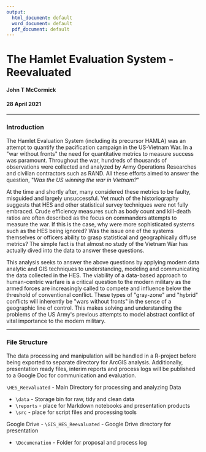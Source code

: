 ```yaml
---
output:
  html_document: default
  word_document: default
  pdf_document: default
---
```


# The Hamlet Evaluation System - Reevaluated
#### John T McCormick
#### 28 April 2021

---

### Introduction

The Hamlet Evaluation System (including its precursor HAMLA) was an attempt to quantify the pacification campaign in the US-Vietnam War. In a "war without fronts" the need for quantitative metrics to measure success was paramount. Throughout the war, hundreds of thousands of observations were collected and analyzed by Army Operations Researches and civilian contractors such as RAND. All these efforts aimed to answer the question, "*Was the US winning the war in Vietnam?*"

At the time and shortly after, many considered these metrics to be faulty, misguided and largely unsuccessful. Yet much of the historiography suggests that HES and other statistical survey techniques were not fully embraced. Crude efficiency measures such as body count and kill-death ratios are often described as the focus on commanders attempts to measure the war. If this is the case, why were more sophisticated systems such as the HES being ignored? Was the issue one of the systems themselves or officers ability to grasp statistical and geographically diffuse metrics? The simple fact is that almost no study of the Vietnam War has actually dived into the data to answer these questions. 

This analysis seeks to answer the above questions by applying modern data analytic and GIS techniques to understanding, modeling and communicating the data collected in the HES. The viability of a data-based approach to human-centric warfare is a critical question to the modern military as the armed forces are increasingly called to compete and influence below the threshold of conventional conflict. These types of "gray-zone" and "hybrid" conflicts will inherently be "wars without fronts" in the sense of a geographic line of control. This makes solving and understanding the problems of the US Army's previous attempts to model abstract conflict of vital importance to the modern military.

---

### File Structure

The data processing and manipulation will be handled in a R-project before being exported to separate directory for ArcGIS analysis. Additionally, presentation ready files, interim reports and process logs will be published to a Google Doc for communication and evaluation. 

`\HES_Reevaluated` - Main Directory for processing and analyzing Data
 
 - `\data` - Storage bin for raw, tidy and clean data
 - `\reports` - place for Markdown notebooks and presentation products
 - `\src` - place for script files and processing tools
 
 Google Drive - `\GIS_HES_Reevaluated` - Google Drive directory for presentation
 
 - `\Documenation` - Folder for proposal and process log
